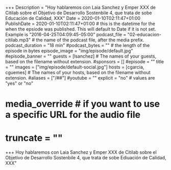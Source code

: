 +++
Description = "Hoy hablaremos con Laia Sanchez y Emper XXX de Citilab sobre el Objetivo de Desarrollo Sostenbile 4, que trata de sobe Educación de Calidad, XXX"
Date = 2020-01-10T02:11:47+01:00
PublishDate = 2020-01-10T02:11:47+01:00 # this is the datetime for the when the epsiode was published. This will default to Date if it is not set. Example is "2016-04-25T04:09:45-05:00"
podcast_file = "02-educacion-citilab.mp3" # the name of the podcast file, after the media prefix.
podcast_duration = "18 min"
#podcast_bytes = "" # the length of the episode in bytes
episode_image = "img/episode/default.jpg"
#episode_banner = ""
guests = [lsanchez] # The names of your guests, based on the filename without extension.
#sponsors = []
#episode = ""
title = ""
images = ["img/episode/default-social.jpg"]
hosts = [cgarcia, cguemes] # The names of your hosts, based on the filename without extension.
#aliases = ["/##"]
#youtube = ""
explicit = "no" # values are "yes" or "no"
# media_override # if you want to use a specific URL for the audio file
# truncate = ""
+++
Hoy hablaremos con Laia Sanchez y Emper XXX de Citilab sobre el Objetivo de Desarrollo Sostenbile 4, que trata de sobe Ediuación de Calidad, XXX"